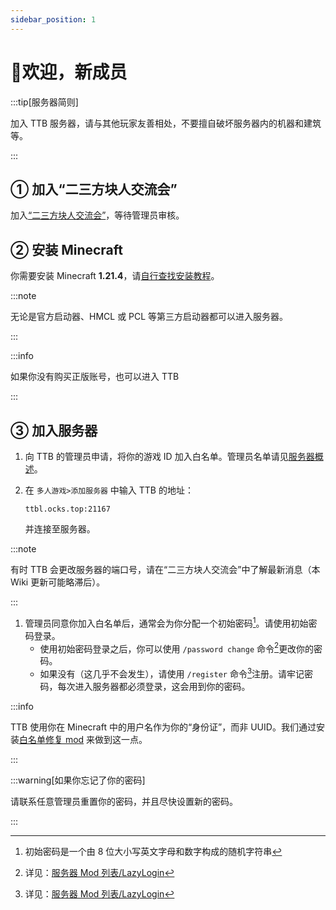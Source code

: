```yaml
---
sidebar_position: 1
---
```


# 👋欢迎，新成员

:::tip[服务器简则]

加入 TTB 服务器，请与其他玩家友善相处，不要擅自破坏服务器内的机器和建筑等。

:::

## ① 加入“二三方块人交流会”

加入[“二三方块人交流会”](/docs/intro#二三方块人交流会)，等待管理员审核。

## ② 安装 Minecraft

你需要安装 Minecraft **1.21.4**，请[自行查找安装教程](https://cn.bing.com/search?pglt=129&q=如何安装minecraft+java版)。

:::note

无论是官方启动器、HMCL 或 PCL 等第三方启动器都可以进入服务器。

:::

:::info

如果你没有购买正版账号，也可以进入 TTB

:::

## ③ 加入服务器

1. 向 TTB 的管理员申请，将你的游戏 ID 加入白名单。管理员名单请见[服务器概述](/docs/intro/#管理员名单)。

2. 在 `多人游戏>添加服务器` 中输入 TTB 的地址：

   ```text title="服务器地址"
   ttbl.ocks.top:21167
   ```

   并连接至服务器。

:::note

有时 TTB 会更改服务器的端口号，请在“二三方块人交流会”中了解最新消息（本 Wiki 更新可能略滞后）。

:::

1. 管理员同意你加入白名单后，通常会为你分配一个初始密码[^1]。请使用初始密码登录。
   - 使用初始密码登录之后，你可以使用 `/password change` 命令[^2]更改你的密码。
   - 如果没有（这几乎不会发生），请使用 `/register`  命令[^2]注册。请牢记密码，每次进入服务器都必须登录，这会用到你的密码。

[^1]: 初始密码是一个由 8 位大小写英文字母和数字构成的随机字符串
[^2]: 详见：[服务器 Mod 列表/LazyLogin](/docs/mod/lazylogin)

:::info

TTB 使用你在 Minecraft 中的用户名作为你的“身份证”，而非 UUID。我们通过安装[白名单修复 mod](/docs/mod/lazylogin) 来做到这一点。

:::

:::warning[如果你忘记了你的密码]

请联系任意管理员重置你的密码，并且尽快设置新的密码。

:::
